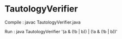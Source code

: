 # TautologyVerifier

Compile : javac TautologyVerifier.java 

Run     : java TautologyVerifier '(a & (!b | b)) | (!a & (!b | b))' 
